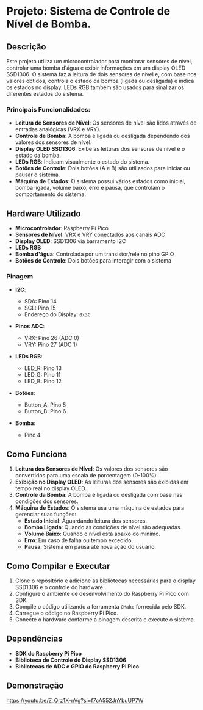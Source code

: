 # Projeto: Sistema de Controle de Nível de Bomba.

## Descrição

Este projeto utiliza um microcontrolador para monitorar sensores de nível, controlar uma bomba d'água e exibir informações em um display OLED SSD1306. O sistema faz a leitura de dois sensores de nível e, com base nos valores obtidos, controla o estado da bomba (ligada ou desligada) e indica os estados no display. LEDs RGB também são usados para sinalizar os diferentes estados do sistema.

### Principais Funcionalidades:
- **Leitura de Sensores de Nível**: Os sensores de nível são lidos através de entradas analógicas (VRX e VRY).
- **Controle de Bomba**: A bomba é ligada ou desligada dependendo dos valores dos sensores de nível.
- **Display OLED SSD1306**: Exibe as leituras dos sensores de nível e o estado da bomba.
- **LEDs RGB**: Indicam visualmente o estado do sistema.
- **Botões de Controle**: Dois botões (A e B) são utilizados para iniciar ou pausar o sistema.
- **Máquina de Estados**: O sistema possui vários estados como inicial, bomba ligada, volume baixo, erro e pausa, que controlam o comportamento do sistema.

## Hardware Utilizado

- **Microcontrolador**: Raspberry Pi Pico
- **Sensores de Nível**: VRX e VRY conectados aos canais ADC
- **Display OLED**: SSD1306 via barramento I2C
- **LEDs RGB**
- **Bomba d'água**: Controlada por um transistor/rele no pino GPIO
- **Botões de Controle**: Dois botões para interagir com o sistema

### Pinagem

- **I2C**:
  - SDA: Pino 14
  - SCL: Pino 15
  - Endereço do Display: `0x3C`

- **Pinos ADC**:
  - VRX: Pino 26 (ADC 0)
  - VRY: Pino 27 (ADC 1)

- **LEDs RGB**:
  - LED_R: Pino 13
  - LED_G: Pino 11
  - LED_B: Pino 12

- **Botões**:
  - Button_A: Pino 5
  - Button_B: Pino 6

- **Bomba**:
  - Pino 4

## Como Funciona

1. **Leitura dos Sensores de Nível**: Os valores dos sensores são convertidos para uma escala de porcentagem (0-100%).
2. **Exibição no Display OLED**: As leituras dos sensores são exibidas em tempo real no display OLED.
3. **Controle da Bomba**: A bomba é ligada ou desligada com base nas condições dos sensores.
4. **Máquina de Estados**: O sistema usa uma máquina de estados para gerenciar suas funções:
   - **Estado Inicial**: Aguardando leitura dos sensores.
   - **Bomba Ligada**: Quando as condições de nível são adequadas.
   - **Volume Baixo**: Quando o nível está abaixo do mínimo.
   - **Erro**: Em caso de falha ou tempo excedido.
   - **Pausa**: Sistema em pausa até nova ação do usuário.

## Como Compilar e Executar

1. Clone o repositório e adicione as bibliotecas necessárias para o display SSD1306 e o controle do hardware.
2. Configure o ambiente de desenvolvimento do Raspberry Pi Pico com SDK.
3. Compile o código utilizando a ferramenta `CMake` fornecida pelo SDK.
4. Carregue o código no Raspberry Pi Pico.
5. Conecte o hardware conforme a pinagem descrita e execute o sistema.

## Dependências

- **SDK do Raspberry Pi Pico**
- **Biblioteca de Controle do Display SSD1306**
- **Bibliotecas de ADC e GPIO do Raspberry Pi Pico**

## Demonstração

https://youtu.be/Z_Qrz1X-nVg?si=f7cA552JnYbuUP7W
